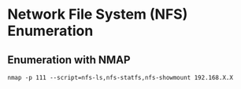 # Network File System (NFS) Enumeration

## Enumeration with NMAP

`nmap -p 111 --script=nfs-ls,nfs-statfs,nfs-showmount 192.168.X.X`
